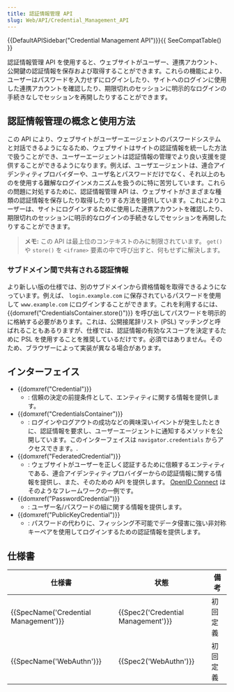 ```yaml
---
title: 認証情報管理 API
slug: Web/API/Credential_Management_API
---
```


{{DefaultAPISidebar("Credential Management API")}}{{ SeeCompatTable() }}

認証情報管理 API を使用すると、ウェブサイトがユーザー、連携アカウント、公開鍵の認証情報を保存および取得することができます。これらの機能により、ユーザーはパスワードを入力せずにログインしたり、サイトへのログインに使用した連携アカウントを確認したり、期限切れのセッションに明示的なログインの手続きなしでセッションを再開したりすることができます。

## 認証情報管理の概念と使用方法

この API により、ウェブサイトがユーザーエージェントのパスワードシステムと対話できるようになるため、ウェブサイトはサイトの認証情報を統一した方法で扱うことができ、ユーザーエージェントは認証情報の管理でより良い支援を提供することができるようになります。例えば、ユーザエージェントは、連合アイデンティティプロバイダーや、ユーザ名とパスワードだけでなく、それ以上のものを使用する難解なログインメカニズムを扱うのに特に苦労しています。これらの問題に対処するために、認証情報管理 API は、ウェブサイトがさまざまな種類の認証情報を保存したり取得したりする方法を提供しています。これによりユーザーは、サイトにログインするために使用した連携アカウントを確認したり、期限切れのセッションに明示的なログインの手続きなしでセッションを再開したりすることができます。

> **メモ:** この API は最上位のコンテキストのみに制限されています。 `get()` や `store()` を `<iframe>` 要素の中で呼び出すと、何もせずに解決します。

### サブドメイン間で共有される認証情報

より新しい版の仕様では、別のサブドメインから資格情報を取得できるようになっています。例えば、 `login.example.com` に保存されているパスワードを使用して `www.example.com` にログインすることができます。これを利用するには、 {{domxref("CredentialsContainer.store()")}} を呼び出してパスワードを明示的に格納する必要があります。これは、公開接尾辞リスト (PSL) マッチングと呼ばれることもあるりますが、仕様では、認証情報の有効なスコープを決定するために PSL を使用することを推奨しているだけです。必須ではありません。そのため、ブラウザーによって実装が異なる場合があります。

## インターフェイス

- {{domxref("Credential")}}
  - : 信頼の決定の前提条件として、エンティティに関する情報を提供します。
- {{domxref("CredentialsContainer")}}
  - : ログインやログアウトの成功などの興味深いイベントが発生したときに、認証情報を要求し、ユーザーエージェントに通知するメソッドを公開しています。このインターフェイスは `navigator.credentials` からアクセスできます。.
- {{domxref("FederatedCredential")}}
  - : ウェブサイトがユーザーを正しく認証するために信頼するエンティティである、連合アイデンティティプロバイダーからの認証情報に関する情報を提供し、また、そのための API を提供します。 [OpenID Connect](http://openid.net/developers/specs/) はそのようなフレームワークの一例です。
- {{domxref("PasswordCredential")}}
  - : ユーザー名/パスワードの組に関する情報を提供します。
- {{domxref("PublicKeyCredential")}}
  - : パスワードの代わりに、フィッシング不可能でデータ侵害に強い非対称キーペアを使用してログインするための認証情報を提供します。

## 仕様書

| 仕様書                                           | 状態                                         | 備考     |
| ------------------------------------------------ | -------------------------------------------- | -------- |
| {{SpecName('Credential Management')}} | {{Spec2('Credential Management')}} | 初回定義 |
| {{SpecName('WebAuthn')}}                 | {{Spec2('WebAuthn')}}                 | 初回定義 |
